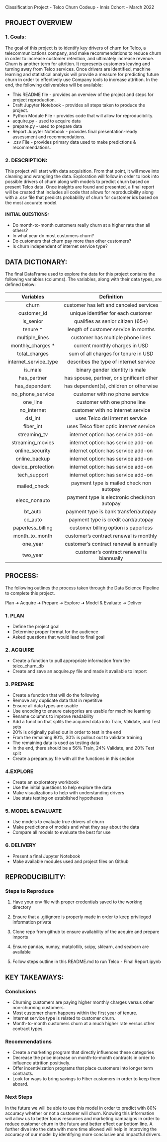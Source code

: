 Classification Project - Telco Churn 
Codeup - Innis Cohort - March 2022  


## PROJECT OVERVIEW  

 
### 1.  Goals:
The goal of this project is to identify key drivers of churn for Telco, a telecommunications company, and make recommendations to reduce churn in order to increase customer retention, and ultimately increase revenue. Churn is another term for attrition. It represents customers leaving and turning away from Telco services. Once drivers are identified, machine learning and statistical analysis will provide a measure for predicting future churn in order to effectively use Company tools to increase attrition.  In the end, the following deliverables will be available:

- This README file - provides an overview of the project and steps for project reproduction.  
- Draft Jupyter Notebook - provides all steps taken to produce the project.
- Python Module File - provides code that will allow for reproducibility.
- acquire.py - used to acquire data
- prepare.py - used to prepare data
- Report Jupyter Notebook - provides final presentation-ready assessment and recommendations. 
- .csv File - provides primary data used to make predictions & recommendations.  


### 2. DESCRIPTION:

This project will start with data acquisition. From that point, it will move into cleaning and wrangling the data. Exploration will follow in order to look into possible drivers of churn along with models to predict churn based on present Telco data. Once insights are found and presented, a final report will be created that includes all code that allows for reproducibility along with a .csv file that predicts probability of churn for customer ids based on the most accurate model.    


#### INITIAL QUESTIONS: 

- Do month-to-month customers really churn at a higher rate than all others?
- In what year do most customers churn?
- Do customers that churn pay more than other customers?
- Is churn independent of internet service type?  

 
## DATA DICTIONARY:

The final DataFrame used to explore the data for this project contains the following variables (columns).  The variables, along with their data types, are defined below:  

|  Variables             |  Definition                                |  
| :--------------------:   | :----------------------------------------: |
|  churn           |  customer has left and canceled services     |
|  customer_id        |  unique identifier for each customer       |
|  is_senior             |  qualifies as senior citizen (65+)         |
|  tenure *              |  length of customer service in months      |
|  multiple_lines        |  customer has multiple phone lines           |
|  monthly_charges *     |  current monthly charges in USD            |
|  total_charges         |  sum of all charges for tenure in USD      |
|  internet_service_type  | describes the type of internet service      |
|  is_male               |  binary gender identity is male          |
|  has_partner           |  has spouse, partner, or significant other |
|  has_dependent         |  has dependent(s), children or otherwise   |
|  no_phone_service     |  customer with no phone service             |
|  one_line              |  customer with one phone line                 |
|  no_internet          |  customer with  no internet service            |
|  dsl_int                  |  uses Telco dsl internet service         | 
|  fiber_int              |  uses Telco fiber optic internet service         |
|  streaming_tv          |  internet option: has  service add-on    |
|  streaming_movies      |  internet option: has service add-on   |
|  online_security       |  internet option: has service add-on    |
|  online_backup         |  internet option: has service add-on   |
|  device_protection     |  internet option: has service add-on   |
|  tech_support          |  internet option: has service add-on   |
|  mailed_check          |  payment type is mailed check non autopay     |
|  elecc_nonauto    |  payment type is electronic check/non autopay   |
|  bt_auto         |  payment type is bank transfer/autopay      |
|  cc_auto           |  payment type is credit card/autopay       |
|  paperless_billing     |  customer billing option is paperless         |
|  month_to_month          |  customer’s contract renewal is monthly  |
|  one_year          |  customer’s contract renewal is annually    |
|  two_year          |  customer’s contract renewal is biannually   |



## PROCESS:
The following outlines the process taken through the Data Science Pipeline to complete this project.  

Plan ➜ Acquire ➜ Prepare ➜ Explore ➜ Model & Evaluate ➜ Deliver

### 1. PLAN
- Define the project goal
- Determine proper format for the audience
- Asked questions that would lead to final goal


### 2. ACQUIRE
- Create a function to pull appropriate information from the telco_churn_db
- Create and save an acquire.py file and made it available to import

### 3. PREPARE
- Create a function that will do the following
- Remove any duplicate data that in repetitive
- Ensure all data types are usable
- Use encoding to ensure categories are usable for machine learning
- Rename columns to improve readability
- Add a function that splits the acquired data into Train, Validate, and Test sets
- 20% is originally pulled out in order to test in the end
- From the remaining 80%, 30% is pullout out to validate training
- The remaining data is used as testing data
- In the end, there should be a 56% Train, 24% Validate, and 20% Test split 
- Create a prepare.py file with all the functions in this section


### 4.EXPLORE
- Create an exploratory workbook
- Use the initial questions to help explore the data
- Make visualizations to help with understanding drivers
- Use stats testing on established hypotheses

### 5. MODEL & EVALUATE
- Use models to evaluate true drivers of churn
- Make predictions of models and what they say about the data
- Compare all models to evaluate the best for use

### 6. DELIVERY
- Present a final Jupyter Notebook
- Make available modules used and project files on Github  

 
## REPRODUCIBILITY: 
	
### Steps to Reproduce

1. Have your env file with proper credentials saved to the working directory

2. Ensure that a .gitignore is properly made in order to keep privileged information private

3. Clone repo from github to ensure availability of the acquire and prepare imports

4. Ensure pandas, numpy, matplotlib, scipy, sklearn, and seaborn are available

5. Follow steps outline in this README.md to run Telco - Final Report.ipynb  


## KEY TAKEAWAYS:

### Conclusions
- Churning customers are paying higher monthly charges versus other non-churning customers.
- Most customer churn happens within the first year of tenure.
- Internet service type is related to customer churn.
- Month-to-month customers churn at a much higher rate versus other contract types.
### Recommendations
- Create a marketing program that directly influences these categories
- Decrease the price increase on month-to-month contracts in order to influence attrition positively.
- Offer incentivization programs that place customers into longer term contracts.
- Look for ways to bring savings to Fiber customers in order to keep them aboard.
### Next Steps
In the future we will be able to use this model in order to predict with 80% accuracy whether or not a customer will churn. Knowing this information will allow us to better focus resources and marketing campaigns in order to reduce customer churn in the future and better effect our bottom line.
A further dive into the data with more time allowed will help in improving the accuracy of our model by identifying more conclusive and impactful drivers.  





